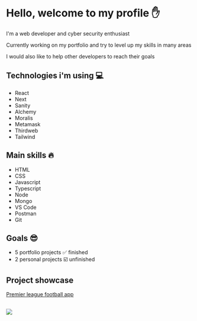 # Hello, welcome to my profile ✋

I'm a web developer and cyber security enthusiast

Currently working on my portfolio and try to level up my skills in many areas

I would also like to help other developers to reach their goals

## Technologies i'm using 💻
* React
* Next
* Sanity
* Alchemy
* Moralis
* Metamask
* Thirdweb
* Tailwind

## Main skills 🔥
* HTML
* CSS
* Javascript
* Typescript
* Node
* Mongo
* VS Code
* Postman
* Git

## Goals 😎
- 5 portfolio projects ✅ finished
- 2 personal projects ☑️ unfinished

## Project showcase
[Premier league football app](https://github.com/pakavi/premier-league-app)

<br />
<img src = "https://github-readme-stats.vercel.app/api/top-langs/?username=pakavi&layout=dev">
